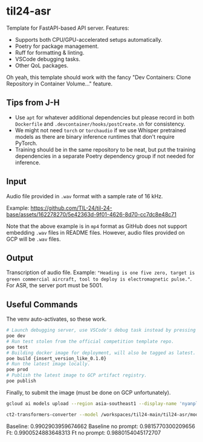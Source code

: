 # til24-asr

Template for FastAPI-based API server. Features:

- Supports both CPU/GPU-accelerated setups automatically.
- Poetry for package management.
- Ruff for formatting & linting.
- VSCode debugging tasks.
- Other QoL packages.

Oh yeah, this template should work with the fancy "Dev Containers: Clone Repository
in Container Volume..." feature.

## Tips from J-H

- Use `apt` for whatever additional dependencies but please record in both `Dockerfile`
  and `.devcontainer/hooks/postCreate.sh` for consistency.
- We might not need `torch` or `torchaudio` if we use Whisper pretrained models
  as there are binary inference runtimes that don't require PyTorch.
- Training should be in the same repository to be neat, but put the training dependencies
  in a separate Poetry dependency group if not needed for inference.

## Input

Audio file provided in `.wav` format with a sample rate of 16 kHz.

Example: <https://github.com/TIL-24/til-24-base/assets/162278270/5e42363d-9f01-4626-8d70-cc7dc8e48c71>

Note that the above example is in `mp4` format as GitHub does not support embedding `.wav` files in README files. However, audio files provided on GCP will be `.wav` files.

## Output

Transcription of audio file. Example: `"Heading is one five zero, target is green commercial aircraft, tool to deploy is electromagnetic pulse."`. For ASR, the server port must be 5001.

## Useful Commands

The venv auto-activates, so these work.

```sh
# Launch debugging server, use VSCode's debug task instead by pressing F5.
poe dev
# Run test stolen from the official competition template repo.
poe test
# Building docker image for deployment, will also be tagged as latest.
poe build {insert_version_like_0.1.0}
# Run the latest image locally.
poe prod
# Publish the latest image to GCP artifact registry.
poe publish
```

Finally, to submit the image (must be done on GCP unfortunately).

```sh
gcloud ai models upload --region asia-southeast1 --display-name 'nyanplan3-asr' --container-image-uri asia-southeast1-docker.pkg.dev/dsta-angelhack/repository-nyanplan3/nyanplan3-asr:finals --container-health-route /health --container-predict-route /stt --container-ports 5001 --version-aliases default
```

```sh
ct2-transformers-converter --model /workspaces/til24-main/til24-asr/models/experimental-af --output_dir /workspaces/til24-main/til24-asr/models/experimental-af-ct2 --copy_files tokenizer.json preprocessor_config.json --quantization float16
```

Baseline: 0.9902903959674662
Baseline no prompt: 0.9815770300209656
Ft: 0.9900524883648313
Ft no prompt: 0.9880154045172707

